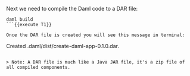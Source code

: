 Next we need to compile the Daml code to a DAR file:

```
daml build
```{{execute T1}}

Once the DAR file is created you will see this message in terminal:

```
Created .daml/dist/create-daml-app-0.1.0.dar.
```

> Note: A DAR file is much like a Java JAR file, it's a zip file of all compiled components.
